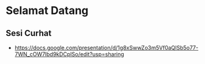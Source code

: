 # Selamat Datang

## Sesi Curhat

- https://docs.google.com/presentation/d/1g8xSwwZo3m5Vf0aQlSb5o77-7WN_cOW7lbd9kDCplSo/edit?usp=sharing
